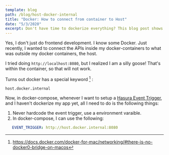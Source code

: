 ```yaml
---
template: blog
path: /blog/host-docker-internal
title: "Docker: How to connect from container to Host"
date: "5/3/2020"
excerpt: Don't have time to dockerize everything? This blog post shows what can be done for that.
---
```


Yes, I don't just do frontend development. I know some Docker. Just recently, I wanted to connect the APIs inside my docker-containers to what was outside my docker containers, the host.

I tried doing `http://localhost:8080`, but I realized I am a silly goose! That's within the container, so that will not work.

Turns out docker has a special keyword [^1]  :
```
host.docker.internal
```

Now, in docker-compose, whenever I want to setup a [Hasura Event Trigger](https://hasura.io/docs/1.0/graphql/manual/event-triggers/index.html), and I haven't dockerize my app yet, all I need to do is the following things:

1. Never hardcode the event trigger, use a environment varaible.
2. In docker-compose, I can use the following:

```yaml
   EVENT_TRIGGER: http://host.docker.internal:8080
```

[^1]: https://docs.docker.com/docker-for-mac/networking/#there-is-no-docker0-bridge-on-macos